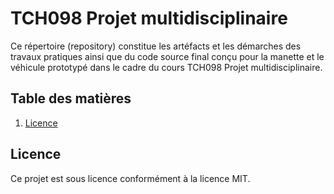 # TCH098 Projet multidisciplinaire
Ce répertoire (repository) constitue les artéfacts et les démarches des travaux pratiques ainsi que du code source final conçu pour la manette et le véhicule prototypé dans le cadre du cours TCH098 Projet multidisciplinaire.

## Table des matières
1. [Licence](#Licence)

## Licence
Ce projet est sous licence conformément à la licence MIT.
